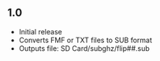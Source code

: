 ## 1.0
 - Initial release
 - Converts FMF or TXT files to SUB format
 - Outputs file: SD Card/subghz/flip##.sub